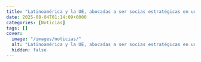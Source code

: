 ```yaml
---
title: "Latinoamérica y la UE, abocadas a ser socias estratégicas en un mundo asediado por los aranceles de Trump"
date: 2025-08-04T01:14:09+0000
categories: [Noticias]
tags: []
cover:
  image: "/images/noticias/"
  alt: "Latinoamérica y la UE, abocadas a ser socias estratégicas en un mundo asediado por los aranceles de Trump"
  hidden: false
---
```



